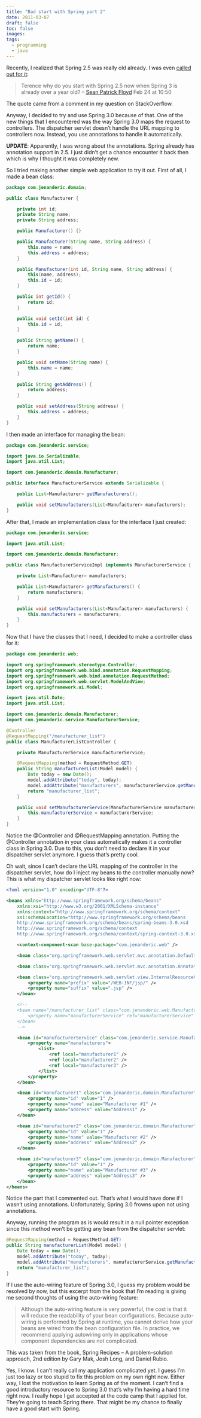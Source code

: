 ```yaml
---
title: "Bad start with Spring part 2"
date: 2011-03-07
draft: false
toc: false
images:
tags:
  - programming
  - java
---
```


Recently, I realized that Spring 2.5 was really old already. I was even [called out for it](http://stackoverflow.com/questions/5102514/how-to-retrieve-a-row-in-a-database-and-convert-it-into-an-object-in-spring):

> Terence why do you start with Spring 2.5 now when Spring 3 is already over a year old? – [Sean Patrick Floyd](http://stackoverflow.com/users/342852/sean-patrick-floyd) Feb 24 at 10:50

The quote came from a comment in my question on StackOverflow.

Anyway, I decided to try and use Spring 3.0 because of that. One of the new things that I encountered was the way Spring 3.0 maps the request to controllers. The dispatcher servlet doesn’t handle the URL mapping to controllers now. Instead, you use annotations to handle it automatically.

**UPDATE**: Apparently, I was wrong about the annotations. Spring already has annotation support in 2.5. I just didn’t get a chance encounter it back then which is why I thought it was completely new.

So I tried making another simple web application to try it out. First of all, I made a bean class:

```java
package com.jenanderic.domain;

public class Manufacturer {

	private int id;
	private String name;
	private String address;

	public Manufacturer() {}

	public Manufacturer(String name, String address) {
		this.name = name;
		this.address = address;
	}

	public Manufacturer(int id, String name, String address) {
		this(name, address);
		this.id = id;
	}

	public int getId() {
		return id;
	}

	public void setId(int id) {
		this.id = id;
	}

	public String getName() {
		return name;
	}

	public void setName(String name) {
		this.name = name;
	}

	public String getAddress() {
		return address;
	}

	public void setAddress(String address) {
		this.address = address;
	}
}
```

I then made an interface for managing the bean:

```java
package com.jenanderic.service;

import java.io.Serializable;
import java.util.List;

import com.jenanderic.domain.Manufacturer;

public interface ManufacturerService extends Serializable {

	public List<Manufacturer> getManufacturers();

	public void setManufacturers(List<Manufacturer> manufacturers);
}
```

After that, I made an implementation class for the interface I just created:

```java
package com.jenanderic.service;

import java.util.List;

import com.jenanderic.domain.Manufacturer;

public class ManufacturerServiceImpl implements ManufacturerService {

	private List<Manufacturer> manufacturers;

	public List<Manufacturer> getManufacturers() {
		return manufacturers;
	}

	public void setManufacturers(List<Manufacturer> manufacturers) {
		this.manufacturers = manufacturers;
	}
}
```

Now that I have the classes that I need, I decided to make a controller class for it:

```java
package com.jenanderic.web;

import org.springframework.stereotype.Controller;
import org.springframework.web.bind.annotation.RequestMapping;
import org.springframework.web.bind.annotation.RequestMethod;
import org.springframework.web.servlet.ModelAndView;
import org.springframework.ui.Model;

import java.util.Date;
import java.util.List;

import com.jenanderic.domain.Manufacturer;
import com.jenanderic.service.ManufacturerService;

@Controller
@RequestMapping("/manufacturer_list")
public class ManufacturerListController {

	private ManufacturerService manufacturerService;

	@RequestMapping(method = RequestMethod.GET)
	public String manufacturerList(Model model) {
		Date today = new Date();
		model.addAttribute("today", today);
		model.addAttribute("manufacturers", manufacturerService.getManufacturers());
		return "manufacturer_list";
	}

	public void setManufacturerService(ManufacturerService manufacturerService) {
		this.manufacturerService = manufacturerService;
	}
}
```

Notice the @Controller and @RequestMapping annotation. Putting the @Controller annotation in your class automatically makes it a controller class in Spring 3.0. Due to this, you don’t need to declare it in your dispatcher servlet anymore. I guess that’s pretty cool.

Oh wait, since I can’t declare the URL mapping of the controller in the dispatcher servlet, how do I inject my beans to the controller manually now? This is what my dispatcher servlet looks like right now:

```xml
<?xml version="1.0" encoding="UTF-8"?>

<beans xmlns="http://www.springframework.org/schema/beans"
	xmlns:xsi="http://www.w3.org/2001/XMLSchema-instance"
	xmlns:context="http://www.springframework.org/schema/context"
	xsi:schemaLocation="http://www.springframework.org/schema/beans
	http://www.springframework.org/schema/beans/spring-beans-3.0.xsd
	http://www.springframework.org/schema/context
	http://www.springframework.org/schema/context/spring-context-3.0.xsd">

	<context:component-scan base-package="com.jenanderic.web" />

	<bean class="org.springframework.web.servlet.mvc.annotation.DefaultAnnotationHandlerMapping" />

	<bean class="org.springframework.web.servlet.mvc.annotation.AnnotationMethodHandlerAdapter" />

	<bean class="org.springframework.web.servlet.view.InternalResourceViewResolver">
		<property name="prefix" value="/WEB-INF/jsp/" />
		<property name="suffix" value=".jsp" />
	</bean>

	<!--
	<bean name="/manufacturer_list" class="com.jenanderic.web.ManufacturerListController">
		<property name="manufacturerService" ref="manufacturerService" />
	</bean>
	-->

	<bean id="manufacturerService" class="com.jenanderic.service.ManufacturerServiceImpl">
		<property name="manufacturers">
			<list>
				<ref local="manufacturer1" />
				<ref local="manufacturer2" />
				<ref local="manufacturer3" />
			</list>
		</property>
	</bean>

	<bean id="manufacturer1" class="com.jenanderic.domain.Manufacturer">
		<property name="id" value="1" />
		<property name="name" value="Manufacturer #1" />
		<property name="address" value="Address1" />
	</bean>

	<bean id="manufacturer2" class="com.jenanderic.domain.Manufacturer">
		<property name="id" value="1" />
		<property name="name" value="Manufacturer #2" />
		<property name="address" value="Address2" />
	</bean>

	<bean id="manufacturer3" class="com.jenanderic.domain.Manufacturer">
		<property name="id" value="1" />
		<property name="name" value="Manufacturer #3" />
		<property name="address" value="Address3" />
	</bean>
</beans>
```

Notice the part that I commented out. That’s what I would have done if I wasn’t using annotations. Unfortunately, Spring 3.0 frowns upon not using annotations.

Anyway, running the program as is would result in a null pointer exception since this method won’t be getting any bean from the dispatcher servlet:

```java
@RequestMapping(method = RequestMethod.GET)
public String manufacturerList(Model model) {
	Date today = new Date();
	model.addAttribute("today", today);
	model.addAttribute("manufacturers", manufacturerService.getManufacturers());
	return "manufacturer_list";
}
```

If I use the auto-wiring feature of Spring 3.0, I guess my problem would be resolved by now, but this excerpt from the book that I’m reading is giving me second thoughts of using the auto-wiring feature:

> Although the auto-wiring feature is very powerful, the cost is that it will reduce the readability of your bean configurations. Because auto-wiring is performed by Spring at runtime, you cannot derive how your beans are wired from the bean configuration file. In practice, we recommend applying autowiring only in applications whose component dependencies are not complicated.

This was taken from the book, Spring Recipes – A problem-solution approach, 2nd edition by Gary Mak, Josh Long, and Daniel Rubio.

Yes, I know. I can’t really call my application complicated yet. I guess I’m just too lazy or too stupid to fix this problem on my own right now. Either way, I lost the motivation to learn Spring as of the moment. I can’t find a good introductory resource to Spring 3.0 that’s why I’m having a hard time right now. I really hope I get accepted at the code camp that I applied for. They’re going to teach Spring there. That might be my chance to finally have a good start with Spring.
